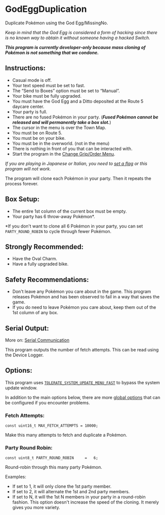# GodEggDuplication

Duplicate Pokémon using the God Egg/MissingNo.

*Keep in mind that the God Egg is considered a form of hacking since there is no known way to obtain it without someone having a hacked Switch.*

***This program is currently developer-only because mass cloning of Pokémon is not something that we condone.***

## Instructions:
- Casual mode is off.
- Your text speed must be set to fast.
- The “Send to Boxes” option must be set to “Manual”.
- Your bike must be fully upgraded.
- You must have the God Egg and a Ditto deposited at the Route 5 daycare center.
- Your party is full.
- There are no fused Pokémon in your party. (***Fused Pokémon cannot be released and will permanently take a box slot.***)
- The cursor in the menu is over the Town Map.
- You must be on Route 5.
- You must be on your bike.
- You must be in the overworld. (not in the menu)
- There is nothing in front of you that can be interacted with.
-	Start the program in the [Change Grip/Order Menu](../Appendix/ChangeGripOrderMenu.md).

*If you are playing in Japanese or Italian, you need to [set a flag](../Appendix/GlobalSettings.md#japanese-egg-fetching) or this program will not work.*

The program will clone each Pokémon in your party. Then it repeats the process forever.

## Box Setup:
- The entire 1st column of the current box must be empty.
- Your party has 6 throw-away Pokémon*.

*If you don't want to clone all 6 Pokémon in your party, you can set `PARTY_ROUND_ROBIN` to cycle through fewer Pokémon.

## Strongly Recommended:
- Have the Oval Charm.
- Have a fully upgraded bike.

## Safety Recommendations:
- Don't leave any Pokémon you care about in the game. This program releases Pokémon and has been observed to fail in a way that saves the game.
- If you do need to leave Pokémon you care about, keep them out of the 1st column of any box.

## Serial Output:

More on: [Serial Communication](../SerialCommunication.md)

This program outputs the number of fetch attempts. This can be read using the Device Logger.

## Options:

This program uses [`TOLERATE_SYSTEM_UPDATE_MENU_FAST`](../Appendix/GlobalSettings.md#tolerate-system-update-menu-fast) to bypass the system update window.

In addition to the main options below, there are more [global options](../Appendix/GlobalSettings.md) that can be configured if you encounter problems.

### Fetch Attempts:
```
const uint16_t MAX_FETCH_ATTEMPTS = 10000;
```
Make this many attempts to fetch and duplicate a Pokémon.

### Party Round Robin:
```
const uint8_t PARTY_ROUND_ROBIN     =   6;
```
Round-robin through this many party Pokémon.

Examples:
- If set to 1, it will only clone the 1st party member.
- If set to 2, it will alternate the 1st and 2nd party members.
- If set to N, it will the 1st N members in your party in a round-robin fashion.
This option doesn't increase the speed of the cloning. It merely gives you more variety.





